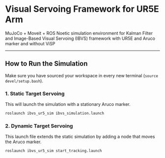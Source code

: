 # Visual Servoing Framework for UR5E Arm

MuJoCo + Moveit + ROS Noetic simulation environment for Kalman Filter and Image-Based Visual Servoing (IBVS) framework with UR5E and Aruco marker and without ViSP

---

## How to Run the Simulation

Make sure you have sourced your workspace in every new terminal (`source devel/setup.bash`).

### 1. Static Target Servoing

This will launch the simulation with a stationary Aruco marker.
```bash
roslaunch ibvs_ur5_sim ibvs_simulation.launch
```

### 2. Dynamic Target Servoing

This launch file extends the static simulation by adding a node that moves the Aruco marker.
```bash
roslaunch ibvs_ur5_sim start_tracking.launch
```